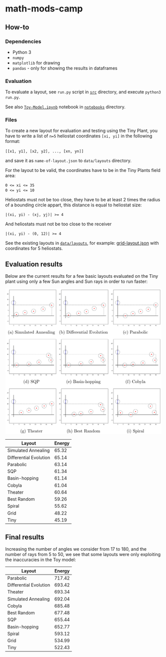 # math-mods-camp

## How-to

### Dependencies

* Python 3
* `numpy`
* `matplotlib` for drawing
* `pandas` - only for showing the results in dataframes

### Evaluation
To evaluate a layout, see `run.py` script in [`src`](https://github.com/markolalovic/math-mods-camp/tree/main/src) directory, and execute `python3 run.py`.

See also [`Toy-Model.ipynb`](https://github.com/markolalovic/math-mods-camp/blob/main/notebooks/Toy-Model.ipynb) notebook in [`notebooks`](https://github.com/markolalovic/math-mods-camp/tree/main/notebooks) directory.

### Files
To create a new layout for evaluation and testing using the Tiny Plant, you have to write a list of `n=5` heliostat coordinates `[xi, yi]` in the following format:

`[[x1, y1], [x2, y2], ..., [xn, yn]]`

and save it as `name-of-layout.json` to `data/layouts` directory.

For the layout to be valid, the coordinates have to be in the Tiny Plants field area:
```
0 <= xi <= 35
0 <= yi <= 10
```

Heliostats must not be too close, they have to be at least 2 times the radius of a bounding circle appart, this distance is equal to heliostat size:

```
|(xi, yi) - (xj, yj)| >= 4
```

And heliostats must not be too close to the receiver
```
|(xi, yi) - (0, 12)| >= 4
```

See the existing layouts in [`data/layouts`](https://github.com/markolalovic/math-mods-camp/tree/main/data/layouts), for example: [grid-layout.json](https://raw.githubusercontent.com/markolalovic/math-mods-camp/main/data/layouts/grid-layout.json) with coordinates for 5 heliostats.

## Evaluation results

Below are the current results for a few basic layouts evaluated on the Tiny plant using only a few Sun angles and Sun rays in order to run faster:
<p align="left">
<img src="figures/layouts/layouts.png" alt="Layouts" width="500">
</p>

|         Layout     |    Energy  |
|--------------------|------------|
| Simulated Annealing   |   65.32    |
| Differential Evolution          |   65.14    |
| Parabolic   |   63.14    |
| SQP         |   61.34    |
| Basin-hopping |   61.14    |
| Cobyla      |   61.04    |
| Theater     |   60.64    |
| Best Random |   59.26    |
| Spiral      |   55.62    |
| Grid        |   48.22    |
| Tiny        |   45.19    |

## Final results

Increasing the number of angles we consider from 17 to 180, and the number of rays from 5 to 50, we see that some layouts were only exploiting the inaccuracies in the Toy model:

|         Layout     |    Energy  |
|--------------------|------------|
| Parabolic   |   717.42    |
| Differential Evolution          |   693.42    |
| Theater     |  693.34    |
| Simulated Annealing   |  692.04   |
| Cobyla      |   685.48    |
| Best Random |   677.48    |
| SQP         |   655.44    |
| Basin-hopping |   652.77  |
| Spiral      |   593.12    |
| Grid        |   534.99    |
| Tiny        |   522.43    |